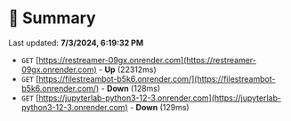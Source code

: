 # 📖 Summary
Last updated: **7/3/2024, 6:19:32 PM**

- `GET` [https://restreamer-09gx.onrender.com](https://restreamer-09gx.onrender.com) - **Up** (22312ms)
- `GET` [https://filestreambot-b5k6.onrender.com/](https://filestreambot-b5k6.onrender.com/) - **Down** (128ms)
- `GET` [https://jupyterlab-python3-12-3.onrender.com](https://jupyterlab-python3-12-3.onrender.com) - **Down** (129ms)
